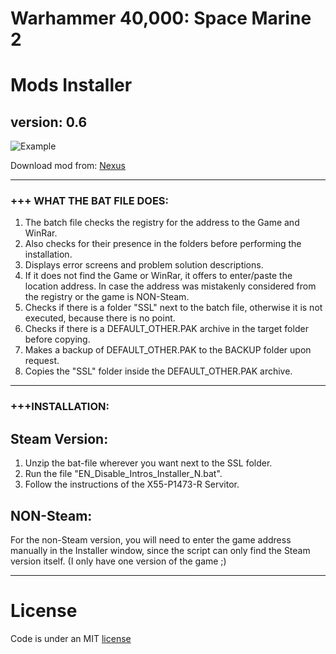 # Warhammer 40,000: Space Marine 2

# Mods Installer
## version: 0.6

![Example](https://staticdelivery.nexusmods.com/mods/6771/images/headers/43_1726655413.jpg)

Download mod from: [Nexus](https://www.nexusmods.com/warhammer40000spacemarine2/mods/43)

---

### +++ WHAT THE BAT FILE DOES:

1. The batch file checks the registry for the address to the Game and WinRar.
2. Also checks for their presence in the folders before performing the installation.
3. Displays error screens and problem solution descriptions.
4. If it does not find the Game or WinRar, it offers to enter/paste the location address. In case the address was mistakenly considered from the registry or the game is NON-Steam.
5. Checks if there is a folder "SSL" next to the batch file, otherwise it is not executed, because there is no point.
6. Checks if there is a DEFAULT_OTHER.PAK archive in the target folder before copying.
7. Makes a backup of DEFAULT_OTHER.PAK to the BACKUP folder upon request.
8. Copies the "SSL" folder inside the DEFAULT_OTHER.PAK archive.

---

### +++INSTALLATION:

## Steam Version:

1. Unzip the bat-file wherever you want next to the SSL folder.
2. Run the file "EN_Disable_Intros_Installer_N.bat".
3. Follow the instructions of the X55-P1473-R Servitor.

## NON-Steam:

For the non-Steam version, you will need to enter the game address manually in the Installer window, since the script can only find the Steam version itself. (I only have one version of the game ;)

---

# License

Code is under an MIT [license](LICENSE)
